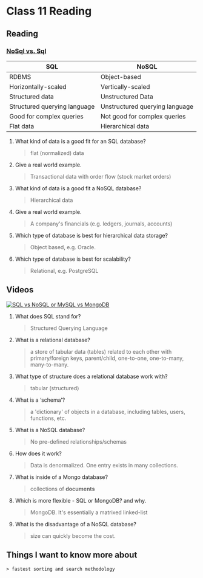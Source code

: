 # Class 11 Reading

## Reading

### [NoSql vs. Sql](https://www.thegeekstuff.com/2014/01/sql-vs-nosql-db/?utm_source=tuicool)

| **SQL**                      | **NoSQL**                      |
|------------------------------|--------------------------------|
| RDBMS                        | Object-based                   |
| Horizontally-scaled          | Vertically-scaled              |
| Structured data              | Unstructured Data              |
| Structured querying language | Unstructured querying language |
| Good for complex queries     | Not good for complex queries   |
| Flat data                    | Hierarchical data              |


1. What kind of data is a good fit for an SQL database?

    > flat (normalized) data

2. Give a real world example.

    > Transactional data with order flow (stock market orders)

3. What kind of data is a good fit a NoSQL database?

    > Hierarchical data

4. Give a real world example.

    > A company's financials (e.g. ledgers, journals, accounts)

5. Which type of database is best for hierarchical data storage?

    > Object based, e.g. Oracle.

6. Which type of database is best for scalability?

    > Relational, e.g. PostgreSQL

## Videos

[![SQL vs NoSQL or MySQL vs MongoDB](https://img.youtube.com/vi/ZS_kXvOeQ5Y/0.jpg)](https://www.youtube.com/watch?v=ZS_kXvOeQ5Y "SQL vs NoSQL or MySQL vs MongoDB")

1. What does SQL stand for?

    > Structured Querying Language

2. What is a relational database?

    > a store of tabular data (tables) related to each other with primary/foreign keys, parent/child, one-to-one, one-to-many, many-to-many.

3. What type of structure does a relational database work with?

    > tabular (structured)
    
4. What is a ‘schema’?

    > a 'dictionary' of objects in a database, including tables, users, functions, etc.
    
5. What is a NoSQL database?

    > No pre-defined relationships/schemas
    
6. How does it work?

    > Data is denormalized. One entry exists in many collections.
    
7. What is inside of a Mongo database?

    > collections of **documents**
    
8. Which is more flexible - SQL or MongoDB? and why.

    > MongoDB. It's essentially a matrixed linked-list
    
9. What is the disadvantage of a NoSQL database?

    > size can quickly become the cost.
    
## Things I want to know more about

    > fastest sorting and search methodology
